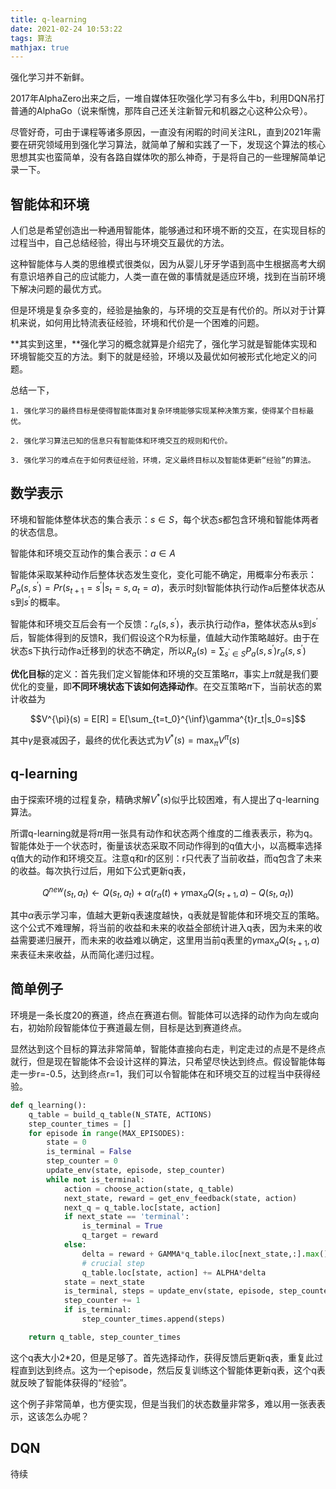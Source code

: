 ```yaml
---
title: q-learning
date: 2021-02-24 10:53:22
tags: 算法
mathjax: true
---
```


强化学习并不新鲜。

<!-- more -->

2017年AlphaZero出来之后，一堆自媒体狂吹强化学习有多么牛b，利用DQN吊打普通的AlphaGo（说来惭愧，那阵自己还关注新智元和机器之心这种公众号）。

尽管好奇，可由于课程等诸多原因，一直没有闲暇的时间关注RL，直到2021年需要在研究领域用到强化学习算法，就简单了解和实践了一下，发现这个算法的核心思想其实也蛮简单，没有各路自媒体吹的那么神奇，于是将自己的一些理解简单记录一下。

## 智能体和环境

人们总是希望创造出一种通用智能体，能够通过和环境不断的交互，在实现目标的过程当中，自己总结经验，得出与环境交互最优的方法。

这种智能体与人类的思维模式很类似，因为从婴儿牙牙学语到高中生根据高考大纲有意识培养自己的应试能力，人类一直在做的事情就是适应环境，找到在当前环境下解决问题的最优方式。

但是环境是复杂多变的，经验是抽象的，与环境的交互是有代价的。所以对于计算机来说，如何用比特流表征经验，环境和代价是一个困难的问题。

**其实到这里，**强化学习的概念就算是介绍完了，强化学习就是智能体实现和环境智能交互的方法。剩下的就是经验，环境以及最优如何被形式化地定义的问题。

总结一下，

    1. 强化学习的最终目标是使得智能体面对复杂环境能够实现某种决策方案，使得某个目标最优。

    2. 强化学习算法已知的信息只有智能体和环境交互的规则和代价。

    3. 强化学习的难点在于如何表征经验，环境，定义最终目标以及智能体更新“经验”的算法。

## 数学表示

环境和智能体整体状态的集合表示：$s \in S$，每个状态$s$都包含环境和智能体两者的状态信息。

智能体和环境交互动作的集合表示：$a \in A$

智能体采取某种动作后整体状态发生变化，变化可能不确定，用概率分布表示：$P_a(s, s^{'}) = Pr(s_{t+1} = s^{'} | s_t = s, a_t = a)$，表示时刻t智能体执行动作a后整体状态从s到$s^{'}$的概率。

智能体和环境交互后会有一个反馈：$r_a(s, s^{'})$，表示执行动作a，整体状态从s到$s^{'}$后，智能体得到的反馈R，我们假设这个R为标量，值越大动作策略越好。由于在状态s下执行动作a迁移到的状态不确定，所以$R_a(s) = \sum_{s^{'}\in S} P_a(s, s^{'})r_a(s, s^{'})$

**优化目标**的定义：首先我们定义智能体和环境的交互策略$\pi$，事实上$\pi$就是我们要优化的变量，即**不同环境状态下该如何选择动作**。在交互策略$\pi$下，当前状态的累计收益为

$$V^{\pi}(s) = E[R] = E[\sum_{t=t_0}^{\inf}\gamma^{t}r_t|s_0=s]$$

其中$\gamma$是衰减因子，最终的优化表达式为$V^{*}(s) = \max_{\pi}V^{\pi}(s)$

## q-learning

由于探索环境的过程复杂，精确求解$V^{*}(s)$似乎比较困难，有人提出了q-learning算法。

所谓q-learning就是将$\pi$用一张具有动作和状态两个维度的二维表表示，称为q。智能体处于一个状态时，衡量该状态采取不同动作得到的q值大小，以高概率选择q值大的动作和环境交互。注意q和r的区别：r只代表了当前收益，而q包含了未来的收益。每次执行过后，用如下公式更新q表，

$$Q^{new}(s_t, a_t) \leftarrow Q(s_t, a_t) + \alpha (r_a(t) + \gamma \max_{a}Q(s_{t+1}, a) - Q(s_t, a_t))$$

其中$\alpha$表示学习率，值越大更新q表速度越快，q表就是智能体和环境交互的策略。这个公式不难理解，将当前的收益和未来的收益全部统计进入q表，因为未来的收益需要递归展开，而未来的收益难以确定，这里用当前q表里的$\gamma \max_{a}Q(s_{t+1}, a)$来表征未来收益，从而简化递归过程。

## 简单例子

环境是一条长度20的赛道，终点在赛道右侧。智能体可以选择的动作为向左或向右，初始阶段智能体位于赛道最左侧，目标是达到赛道终点。

显然达到这个目标的算法非常简单，智能体直接向右走，判定走过的点是不是终点就行，但是现在智能体不会设计这样的算法，只希望尽快达到终点。假设智能体每走一步r=-0.5，达到终点r=1，我们可以令智能体在和环境交互的过程当中获得经验。

```python
def q_learning():
    q_table = build_q_table(N_STATE, ACTIONS)
    step_counter_times = []
    for episode in range(MAX_EPISODES):
        state = 0
        is_terminal = False
        step_counter = 0
        update_env(state, episode, step_counter)
        while not is_terminal:
            action = choose_action(state, q_table)
            next_state, reward = get_env_feedback(state, action)
            next_q = q_table.loc[state, action]
            if next_state == 'terminal':
                is_terminal = True
                q_target = reward
            else:
                delta = reward + GAMMA*q_table.iloc[next_state,:].max() - q_table.loc[state, action]
                # crucial step
                q_table.loc[state, action] += ALPHA*delta
            state = next_state
            is_terminal, steps = update_env(state, episode, step_counter+1)
            step_counter += 1
            if is_terminal:
                step_counter_times.append(steps)

    return q_table, step_counter_times
```

这个q表大小2*20，但是足够了。首先选择动作，获得反馈后更新q表，重复此过程直到达到终点。这为一个episode，然后反复训练这个智能体更新q表，这个q表就反映了智能体获得的“经验”。

这个例子非常简单，也方便实现，但是当我们的状态数量非常多，难以用一张表表示，这该怎么办呢？

## DQN

待续
